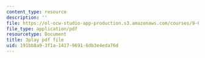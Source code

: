 ```yaml
---
content_type: resource
description: ''
file: https://ol-ocw-studio-app-production.s3.amazonaws.com/courses/9-04-sensory-systems-fall-2013/191bb8a93f1a141796916db3e4eda76d_OAOec-To-84.pdf
file_type: application/pdf
resourcetype: Document
title: 3play pdf file
uid: 191bb8a9-3f1a-1417-9691-6db3e4eda76d
---
```

